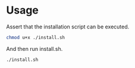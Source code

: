 # Usage

Assert that the installation script can be executed.

```zsh
chmod u+x ./install.sh
```

And then run install.sh.

```zsh
./install.sh
```